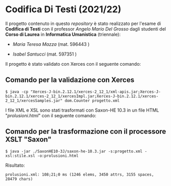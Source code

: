 # Codifica Di Testi (2021/22)
Il progetto contenuto in questo <i>repository</i> è stato realizzato per l'esame di <b>Codifica di Testi</b> con il professor <i>Angelo Mario Del Grosso</i> dagli studenti del <b>Corso di Laurea</b> in <b>Informatica Umanistica</b> (triennale):

- <i>Maria Teresa Mazza</i> (mat. 596443 )

- <i>Isabel Santucci</i> (mat. 597351 ) 

Il progetto è stato validato con Xerces con il seguente comando:

## Comando per la validazione con Xerces

```shell
$ java -cp "Xerces-J-bin.2.12.1/xerces-2_12_1/xml-apis.jar;Xerces-J-bin.2.12.1/xerces-2_12_1/xercesImpl.jar;Xerces-J-bin.2.12.1/xerces-2_12_1/xercesSamples.jar" dom.Counter progetto.xml
```

I file XML e XSL sono stati trasformati con Saxon-HE 10.3 in un file HTML "<i>prolusioni.html</i>" con il seguente comando:

## Comando per la trasformazione con il processore XSLT "Saxon"

```shell
$ java -jar ./SaxonHE10-3J/saxon-he-10.3.jar -s:progetto.xml -xsl:stile.xsl -o:prolusioni.html
```
Risultato:
```
prolusioni.xml: 108;21;0 ms (1246 elems, 3450 attrs, 3155 spaces, 28479 chars)
```


